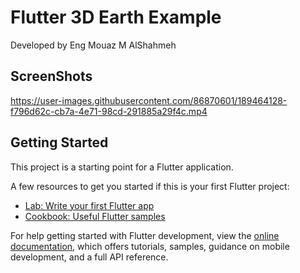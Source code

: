 # Flutter 3D Earth Example

Developed by Eng Mouaz M AlShahmeh

## ScreenShots

https://user-images.githubusercontent.com/86870601/189464128-f796d62c-cb7a-4e71-98cd-291885a29f4c.mp4

## Getting Started

This project is a starting point for a Flutter application.

A few resources to get you started if this is your first Flutter project:

- [Lab: Write your first Flutter app](https://docs.flutter.dev/get-started/codelab)
- [Cookbook: Useful Flutter samples](https://docs.flutter.dev/cookbook)

For help getting started with Flutter development, view the
[online documentation](https://docs.flutter.dev/), which offers tutorials,
samples, guidance on mobile development, and a full API reference.
